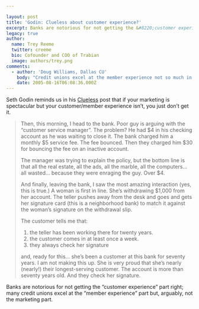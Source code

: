 ```yaml
---

layout: post
title: 'Godin: Clueless about customer experience?'
excerpt: Banks are notorious for not getting the &#8220;customer experience&#8221; part right; many credit unions excel at the &#8220;member experience&#8221; part but, arguably, not the marketing part.
legacy: true
author:
  name: Trey Reeme
  twitter: creeme
  bio: Cofounder and COO of Trabian
  image: authors/trey.png
comments:
  - author: 'Doug Williams, Dallas CU'
    body: "Credit unions excel at the member experience not so much in lieu of their dearth of marketing savvy, but rather, because of it. It's home grown, not Madison Avenue.\r\n\r\nBut make no mistake, the member experience is, in-and-of itself, marketing. Credit unions should look at their lobbies (and online lobbies) - the consumer experience - and invest in it. This marketing is more powerful over time than advertising.\r\n\r\nTake a page from Starbucks. Love it or hate it, it's brilliant at adding value to its products, which allows it to charge $3.00 for a $1.00 cup of coffe. And that value is in the Starbucks \"experience.\" Starbucks spends millions on creating a pleasant experience for its customers - from decoration to even making employees happy (benefits, fair pay, etc.).\r\n\r\nStarbucks recaptures the investment in revenue. Credit unions should recapture the investment in retained members.\r\n\r\nMetaphorically, credit union coffee is better. And Bank coffee may be cheaper (0% APRs, FREE Checking), but it's a bitter blend.\r\n\r\nCredit unions should put effort into retaining their membership in this way. Don't skimp on employee benefits and salary, techonolgy and virtual customer service, and even maintaining a warm and welcoming lobby (heck, even offer free coffee) in an effort to boost the membership growth budget. Remember, it costs more to earn a new member than to keep a current member.\r\n\r\nAmazingly enough, in the long haul, credit union coffee actually is less expesnsive. Which is more than you can say for Starbucks."
    date: 2005-08-16T06:08:36.000Z
---
```


<p>Seth Godin reminds us in his <a href='http://sethgodin.typepad.com/seths_blog/2005/08/clueless.html'>Clueless</a> post that if your marketing is spectacular but your customer/member experience isn&#8217;t, you just don&#8217;t get it.</p>
<blockquote><p>Then, this morning, I head to the bank. Poor guy is arguing with the &#8220;customer service manager&#8221;. The problem? He had $4 in his checking account as he was waiting to close it. The bank charged him a monthly $5 service fee. The fee bounced. Then they charged him $30 for bouncing the fee on an inactive account.</p>
<p>The manager was trying to explain the policy, but the bottom line is that all the real estate, all the ads, all the marble, all the computers&#8230; all wasted&#8230; because they were enraging the guy. Over $4.</p>
<p>And finally, leaving the bank, I saw the most amazing interaction (yes, this is true.) A woman is first in line. She&#8217;s withdrawing $1,000 from her account. The teller pushes away from the desk and goes and gets her signature card (this is a neighborhood bank) to match it against the woman&#8217;s signature on the withdrawal slip. </p>
<p>The customer tells me that: <ol><li>the teller has been working there for twenty years.</li><li>the customer comes in at least once a week.</li><li>they always check her signature</li></ol>
and, ready for this&#8230; she&#8217;s been a customer at this bank for seventy years. I am not making this up. She is very proud that she&#8217;s nearly (nearly!) their longest-serving customer. The account is more than seventy years old. And they check her signature.</p></blockquote>
<p>Banks are notorious for not getting the &#8220;customer experience&#8221; part right; many credit unions excel at the &#8220;member experience&#8221; part but, arguably, not the marketing part.</p>
